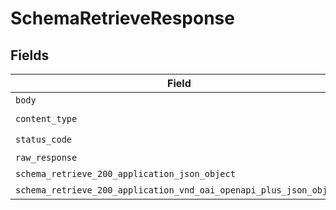 # SchemaRetrieveResponse


## Fields

| Field                                                                                 | Type                                                                                  | Required                                                                              | Description                                                                           |
| ------------------------------------------------------------------------------------- | ------------------------------------------------------------------------------------- | ------------------------------------------------------------------------------------- | ------------------------------------------------------------------------------------- |
| `body`                                                                                | *Optional[bytes]*                                                                     | :heavy_minus_sign:                                                                    | N/A                                                                                   |
| `content_type`                                                                        | *str*                                                                                 | :heavy_check_mark:                                                                    | N/A                                                                                   |
| `status_code`                                                                         | *int*                                                                                 | :heavy_check_mark:                                                                    | N/A                                                                                   |
| `raw_response`                                                                        | [requests.Response](https://requests.readthedocs.io/en/latest/api/#requests.Response) | :heavy_minus_sign:                                                                    | N/A                                                                                   |
| `schema_retrieve_200_application_json_object`                                         | dict[str, *Any*]                                                                      | :heavy_minus_sign:                                                                    | N/A                                                                                   |
| `schema_retrieve_200_application_vnd_oai_openapi_plus_json_object`                    | dict[str, *Any*]                                                                      | :heavy_minus_sign:                                                                    | N/A                                                                                   |